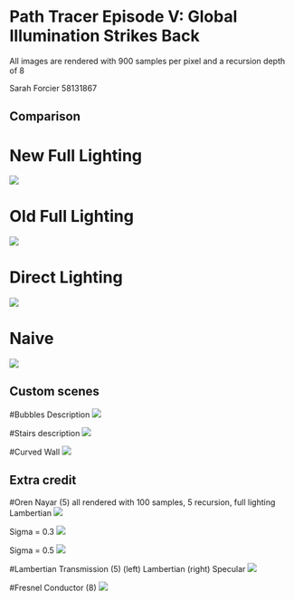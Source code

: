 Path Tracer Episode V: Global Illumination Strikes Back
======================
All images are rendered with 900 samples per pixel and a recursion depth of 8

Sarah Forcier
58131867

Comparison
------------
# New Full Lighting
![](./full_new.png)

# Old Full Lighting
![](./full_old.png)

# Direct Lighting
![](./twolights_direct.png)

# Naive
![](./twolights_naive.png)


Custom scenes
-----------
#Bubbles
Description
![](./bubbles.png)

#Stairs
description
![](./stairs.png)

#Curved Wall
![](./curved.png)


Extra credit
-----------
#Oren Nayar (5)
all rendered with 100 samples, 5 recursion, full lighting
Lambertian
![](./oren0.png) 

Sigma = 0.3
![](./oren30.png) 

Sigma = 0.5
![](./oren50.png)

#Lambertian Transmission (5)
(left) Lambertian
(right) Specular
![](./lamberttrans.png)

#Fresnel Conductor (8)
![](./conductor.png)